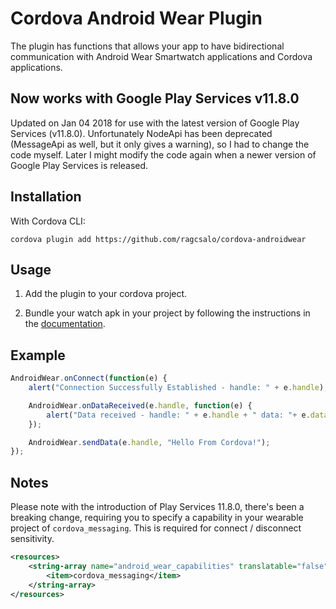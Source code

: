 
# Cordova Android Wear Plugin

The plugin has functions that allows your app to have bidirectional communication with Android Wear Smartwatch applications and Cordova applications.

## Now works with Google Play Services v11.8.0
Updated on Jan 04 2018 for use with the latest version of Google Play Services (v11.8.0).
Unfortunately NodeApi has been deprecated (MessageApi as well, but it only gives a warning), so I had to change the code myself. Later I might modify the code again when a newer version of Google Play Services is released.

## Installation
With Cordova CLI:
```
cordova plugin add https://github.com/ragcsalo/cordova-androidwear
```

## Usage

1. Add the plugin to your cordova project.

2. Bundle your watch apk in your project by following the instructions in the [documentation](https://developer.android.com/training/wearables/apps/packaging.html).

## Example
  ```javascript
  AndroidWear.onConnect(function(e) {
      alert("Connection Successfully Established - handle: " + e.handle);

      AndroidWear.onDataReceived(e.handle, function(e) {
          alert("Data received - handle: " + e.handle + " data: "+ e.data);
      });

      AndroidWear.sendData(e.handle, "Hello From Cordova!");
  });
  ```
  
## Notes

Please note with the introduction of Play Services 11.8.0, there's been a breaking change, requiring you to specify a capability in your wearable project of `cordova_messaging`. This is required for connect / disconnect sensitivity.
  ```xml
  <resources>
	  <string-array name="android_wear_capabilities" translatable="false">
		  <item>cordova_messaging</item>
	  </string-array>
  </resources>
  ```
